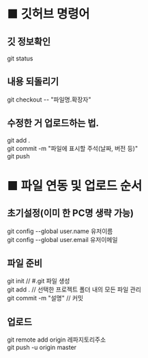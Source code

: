 # ■ 깃허브 명령어
## 깃 정보확인
git status

## 내용 되돌리기
git checkout -- "파일명.확장자"

## 수정한 거 업로드하는 법.
git add .  
git commit -m "파일에 표시할 주석(날짜, 버전 등)"  
git push

# ■ 파일 연동 및 업로드 순서
## 초기설정(이미 한 PC명 생략 가능)
git config --global user.name 유저이름  
git config --global user.email 유저이메일  

## 파일 준비
git init // #.git 파일 생성  
git add . // 선택한 프로젝트 폴더 내의 모든 파일 관리  
git commit -m "설명" // 커밋  

## 업로드
git remote add origin 레파지토리주소  
git push -u origin master  
